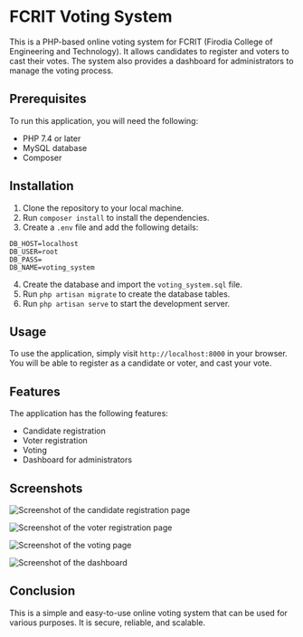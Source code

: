  # FCRIT Voting System

This is a PHP-based online voting system for FCRIT (Firodia College of Engineering and Technology). It allows candidates to register and voters to cast their votes. The system also provides a dashboard for administrators to manage the voting process.

## Prerequisites

To run this application, you will need the following:

* PHP 7.4 or later
* MySQL database
* Composer

## Installation

1. Clone the repository to your local machine.
2. Run `composer install` to install the dependencies.
3. Create a `.env` file and add the following details:

```
DB_HOST=localhost
DB_USER=root
DB_PASS=
DB_NAME=voting_system
```

4. Create the database and import the `voting_system.sql` file.
5. Run `php artisan migrate` to create the database tables.
6. Run `php artisan serve` to start the development server.

## Usage

To use the application, simply visit `http://localhost:8000` in your browser. You will be able to register as a candidate or voter, and cast your vote.

## Features

The application has the following features:

* Candidate registration
* Voter registration
* Voting
* Dashboard for administrators

## Screenshots

![Screenshot of the candidate registration page](screenshots/candidate-registration.png)

![Screenshot of the voter registration page](screenshots/voter-registration.png)

![Screenshot of the voting page](screenshots/voting.png)

![Screenshot of the dashboard](screenshots/dashboard.png)

## Conclusion

This is a simple and easy-to-use online voting system that can be used for various purposes. It is secure, reliable, and scalable.